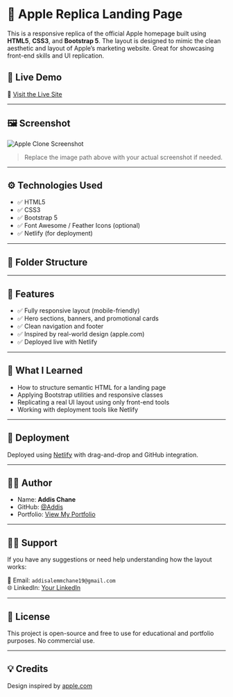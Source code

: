 # 🍏 Apple Replica Landing Page

This is a responsive replica of the official Apple homepage built using **HTML5**, **CSS3**, and **Bootstrap 5**. The layout is designed to mimic the clean aesthetic and layout of Apple’s marketing website. Great for showcasing front-end skills and UI replication.

## 🔗 Live Demo

📍 [Visit the Live Site](https://adiappl.netlify.app/)

---

## 🖼️ Screenshot

![Apple Clone Screenshot](images/screenshot.png)

> Replace the image path above with your actual screenshot if needed.

---

## ⚙️ Technologies Used

- ✅ HTML5
- ✅ CSS3
- ✅ Bootstrap 5
- ✅ Font Awesome / Feather Icons (optional)
- ✅ Netlify (for deployment)

---

## 📁 Folder Structure


---

## 📱 Features

- ✅ Fully responsive layout (mobile-friendly)
- ✅ Hero sections, banners, and promotional cards
- ✅ Clean navigation and footer
- ✅ Inspired by real-world design (apple.com)
- ✅ Deployed live with Netlify

---

## 🧠 What I Learned

- How to structure semantic HTML for a landing page
- Applying Bootstrap utilities and responsive classes
- Replicating a real UI layout using only front-end tools
- Working with deployment tools like Netlify

---

## 🚀 Deployment

Deployed using [Netlify](https://www.netlify.com/) with drag-and-drop and GitHub integration.

---

## 👨‍💻 Author

- Name: **Addis Chane**
- GitHub: [@Addis](https://github.com/Addisalem-chane)
- Portfolio: [View My Portfolio](https://addisalemchane.com)

---

## 🙋‍♂️ Support

If you have any suggestions or need help understanding how the layout works:

📧 Email: `addisalemmchane19@gmail.com`  
🌐 LinkedIn: [Your LinkedIn](https://linkedin.com/in/addischane)

---

## 📝 License

This project is open-source and free to use for educational and portfolio purposes. No commercial use.

---

## 💡 Credits

Design inspired by [apple.com](https://www.apple.com)

